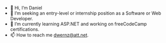 - 👋 Hi, I’m Daniel
- 👀 I’m seeking an entry-level or internship position as a Software or Web Developer.
- 🌱 I’m currently learning ASP.NET and working on freeCodeCamp certifications.
- 📫 How to reach me dwernz@att.net.

<!---
dwernz/dwernz is a ✨ special ✨ repository because its `README.md` (this file) appears on your GitHub profile.
You can click the Preview link to take a look at your changes.
--->
